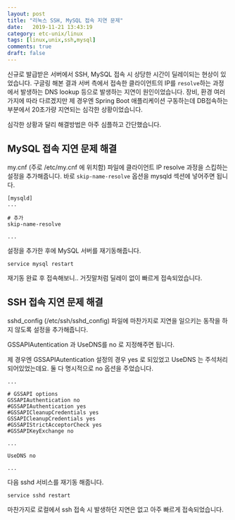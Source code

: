 ```yaml
---
layout: post
title: "리눅스 SSH, MySQL 접속 지연 문제"
date:   2019-11-21 13:43:19
category: etc-unix/linux
tags: [linux,unix,ssh,mysql]
comments: true
draft: false
---
```

신규로 발급받은 서버에서 SSH, MySQL 접속 시 상당한 시간이 딜레이되는 현상이 있었습니다.
구글링 해본 결과 서버 측에서 접속한 클라이언트의 IP를 `resolve`하는 과정에서 발생하는 DNS lookup 등으로 발생하는 지연이 원인이었습니다.
장비, 환경 여러가지에 따라 다르겠지만 제 경우엔 Spring Boot 애플리케이션 구동하는데 DB접속하는 부분에서 20초가량 지연되는 심각한 상황이었습니다.
<!--more-->
심각한 상황과 달리 해결방법은 아주 심플하고 간단했습니다.

## MySQL 접속 지연 문제 해결
my.cnf (주로 /etc/my.cnf 에 위치함) 파일에 클라이언트 IP resolve 과정을 스킵하는 설정을 추가해줍니다.
바로 `skip-name-resolve` 옵션을 mysqld 섹션에 넣어주면 됩니다.

```
[mysqld]
...

# 추가
skip-name-resolve

...
```

설정을 추가한 후에 MySQL 서버를 재기동해줍니다.
```
service mysql restart
```

재기동 완료 후 접속해보니.. 거짓말처럼 딜레이 없이 빠르게 접속되었습니다.

## SSH 접속 지연 문제 해결
sshd_config (/etc/ssh/sshd_config) 파일에 마찬가지로 지연을 일으키는 동작을 하지 않도록 설정을 추가해줍니다.

GSSAPIAutentication 과 UseDNS를 no 로 지정해주면 됩니다.

제 경우엔 GSSAPIAutentication 설정의 경우 yes 로 되있었고 UseDNS 는 주석처리 되어있었는데요.
둘 다 명시적으로 no 옵션을 주었습니다.

```
...

# GSSAPI options
GSSAPIAuthentication no
#GSSAPIAuthentication yes
#GSSAPICleanupCredentials yes
GSSAPICleanupCredentials yes
#GSSAPIStrictAcceptorCheck yes
#GSSAPIKeyExchange no

...

UseDNS no

...
```

다음 sshd 서비스를 재기동 해줍니다.
```
service sshd restart
```

마찬가지로 로컬에서 ssh 접속 시 발생하던 지연은 없고 아주 빠르게 접속되었습니다.
